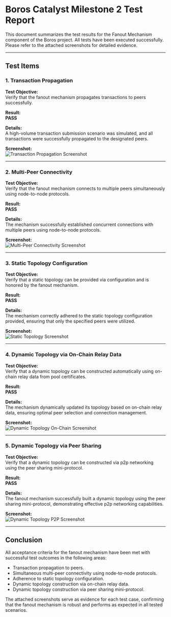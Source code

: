 # Boros Catalyst Milestone 2 Test Report

This document summarizes the test results for the Fanout Mechanism component of the Boros project. All tests have been executed successfully. Please refer to the attached screenshots for detailed evidence.

---

## Test Items

### 1. Transaction Propagation

**Test Objective:**  
Verify that the fanout mechanism propagates transactions to peers successfully.

**Result:**  
**PASS**

**Details:**  
A high-volume transaction submission scenario was simulated, and all transactions were successfully propagated to the designated peers.

**Screenshot:**  
![Transaction Propagation Screenshot](test1.png)

---

### 2. Multi-Peer Connectivity

**Test Objective:**  
Verify that the fanout mechanism connects to multiple peers simultaneously using node-to-node protocols.

**Result:**  
**PASS**

**Details:**  
The mechanism successfully established concurrent connections with multiple peers using node-to-node protocols.

**Screenshot:**  
![Multi-Peer Connectivity Screenshot](path/to/multi-peer-connectivity-screenshot.png)

---

### 3. Static Topology Configuration

**Test Objective:**  
Verify that a static topology can be provided via configuration and is honored by the fanout mechanism.

**Result:**  
**PASS**

**Details:**  
The mechanism correctly adhered to the static topology configuration provided, ensuring that only the specified peers were utilized.

**Screenshot:**  
![Static Topology Screenshot](path/to/static-topology-screenshot.png)

---

### 4. Dynamic Topology via On-Chain Relay Data

**Test Objective:**  
Verify that a dynamic topology can be constructed automatically using on-chain relay data from pool certificates.

**Result:**  
**PASS**

**Details:**  
The mechanism dynamically updated its topology based on on-chain relay data, ensuring optimal peer selection and connection management.

**Screenshot:**  
![Dynamic Topology On-Chain Screenshot](path/to/dynamic-topology-onchain-screenshot.png)

---

### 5. Dynamic Topology via Peer Sharing

**Test Objective:**  
Verify that a dynamic topology can be constructed via p2p networking using the peer sharing mini-protocol.

**Result:**  
**PASS**

**Details:**  
The fanout mechanism successfully built a dynamic topology using the peer sharing mini-protocol, demonstrating effective p2p networking capabilities.

**Screenshot:**  
![Dynamic Topology P2P Screenshot](path/to/dynamic-topology-p2p-screenshot.png)

---

## Conclusion

All acceptance criteria for the fanout mechanism have been met with successful test outcomes in the following areas:

- Transaction propagation to peers.
- Simultaneous multi-peer connectivity using node-to-node protocols.
- Adherence to static topology configuration.
- Dynamic topology construction via on-chain relay data.
- Dynamic topology construction via peer sharing mini-protocol.

The attached screenshots serve as evidence for each test case, confirming that the fanout mechanism is robust and performs as expected in all tested scenarios.
